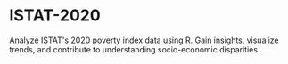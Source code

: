 # ISTAT-2020
Analyze ISTAT's 2020 poverty index data using R. Gain insights, visualize trends, and contribute to understanding socio-economic disparities.
